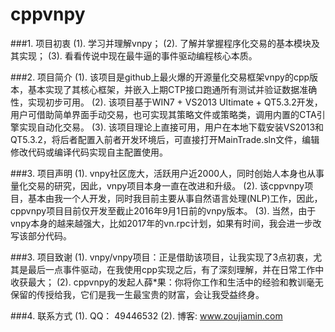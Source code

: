 # cppvnpy

###1. 项目初衷
(1). 学习并理解vnpy；
(2). 了解并掌握程序化交易的基本模块及其实现；
(3). 看看传说中现在最牛逼的事件驱动编程核心本质。

###2. 项目简介
(1). 该项目是github上最火爆的开源量化交易框架vnpy的cpp版本，基本实现了其核心框架，并嵌入上期CTP接口跑通所有测试并验证数据准确性，实现初步可用。
(2). 该项目基于WIN7 + VS2013 Ultimate + QT5.3.2开发，用户可借助简单界面手动交易，也可实现其策略文件或策略类，调用内置的CTA引擎实现自动化交易。
(3). 该项目理论上直接可用，用户在本地下载安装VS2013和QT5.3.2，将后者配置入前者开发环境后，可直接打开MainTrade.sln文件，编辑修改代码或编译代码实现自主配置使用。

###3. 项目声明
(1). vnpy社区庞大，活跃用户近2000人，同时创始人本身也从事量化交易的研究，因此，vnpy项目本身一直在改进和升级。
(2). 该cppvnpy项目，基本由我一个人开发，同时我目前主要从事自然语言处理(NLP)工作，因此，cppvnpy项目目前仅开发至截止2016年9月1日前的vnpy版本。
(3). 当然，由于vnpy本身的越来越强大，比如2017年的vn.rpc计划，如果有时间，我会进一步改写该部分代码。

###3. 项目致谢
(1). vnpy/vnpy项目：正是借助该项目，让我实现了3点初衷，尤其是最后一点事件驱动，在我使用cpp实现之后，有了深刻理解，并在日常工作中收获最大；
(2). cppvnpy的发起人薛*果：你将你工作和生活中的经验和教训毫无保留的传授给我，它们是我一生最宝贵的财富，会让我受益终身。

###4. 联系方式
(1). QQ：  49446532
(2). 博客: www.zoujiamin.com
